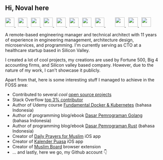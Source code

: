 ## Hi, Noval here

<p>
  <a href="https://stackoverflow.com/users/1467988/novalagung" target="_blank">
    <img src="https://cdn2.iconfinder.com/data/icons/social-icons-color/512/stackoverflow-512.png" height="30">
  </a> &nbsp;
  <a href="https://novalagung.com" target="_blank">
    <img src="https://encrypted-tbn0.gstatic.com/images?q=tbn:ANd9GcQJPlfQUyU28M1js62gBXu0--tyKFxsptzGFKEwFuqw4NJW6CcMgwB7jJabTYrdaeyoWbg&usqp=CAU" height="30">
  </a> &nbsp;
  <a href="https://www.udemy.com/user/noval-agung-prayogo/" target="_blank">
    <img src="https://seeklogo.com/images/U/udemy-logo-C3D3F5AC0C-seeklogo.com.png" height="30">
  </a> &nbsp;
  <a href="https://novalagung.medium.com/" target="_blank">
    <img src="https://i.imgur.com/PxPbQO8.png" height="30">
  </a> &nbsp;
  <a href="https://apps.apple.com/id/developer/noval-agung-prayogo/id1163677873?l=id" target="_blank">
    <img src="https://upload.wikimedia.org/wikipedia/commons/thumb/6/67/App_Store_%28iOS%29.svg/1200px-App_Store_%28iOS%29.svg.png" height="30">
  </a> &nbsp;
  <a href="https://linkedin.com/in/novalagung" target="_blank">
    <img src="https://cdn.freebiesupply.com/logos/large/2x/linkedin-icon-logo-png-transparent.png" height="30">
  </a> &nbsp;
  <a href="https://novalagung.substack.com" target="_blank">
    <img src="https://img.uxwing.com/wp-content/themes/uxwing/download/brands-social-media/substack-icon.png" height="30">
  </a> &nbsp;
  <a href="https://leetcode.com/novalagung" target="_blank">
    <img src="https://cdn.iconscout.com/icon/free/png-256/free-leetcode-3521542-2944960.png" height="30">
  </a> &nbsp;&nbsp;&nbsp;&nbsp;&nbsp;&nbsp;&nbsp;
  <a href="https://psnprofiles.com/novalagung?order=percent" target="_blank">
    <img src="https://e7.pngegg.com/pngimages/24/817/png-clipart-playstation-4-raiders-of-the-broken-planet-playstation-network-playstation-plus-playstation-electronics-text.png" height="31">
  </a> &nbsp;
  <a href="https://worldofwarcraft.com/en-us/character/us/arthas/Xpare" target="_blank">
    <img src="https://encrypted-tbn0.gstatic.com/images?q=tbn:ANd9GcQQxazo3t4biB6FeecDfYURU6xfd0OQOSKO4-1XnanuFASh_Ceqh5wKu233kxK8i4_nZck&usqp=CAU" height="31">
  </a> &nbsp;
  <a href="https://steamcommunity.com/id/novalagung/" target="_blank">
    <img src="https://cdn.onlinewebfonts.com/svg/img_23554.png" height="31">
  </a>
  <!-- <a href="https://www.codementor.io/@novalagung" target="_blank"><img src="https://avatars3.githubusercontent.com/u/7525092?s=280&v=4" height="30"></a>-->
</p>

A remote-based engineering manager and technical architect with 11 years of experience in engineering management, architecture design, microservices, and programming. I'm currently serving as CTO at a healthcare startup based in Silicon Valley.

I created a lot of cool projects, my creations are used by Fortune 500, Big 4 accounting firms, and Silicon valley based company. However, due to the nature of my work, I can't showcase it publicly.

Apart from that, here is some interesting stuff I managed to achieve in the FOSS area:

- Contributed to several *cool* [open source projects](https://github.com/novalagung/mypullrequests)
- Stack Overflow [top 3% contributor](https://stackoverflow.com/users/1467988/novalagung)
- Author of Udemy course [Fundamental Docker & Kubernetes](https://www.udemy.com/course/praktis-belajar-docker-dan-kubernetes-untuk-pemula/?couponCode=FREE-202302) (bahasa Indonesia)
- Author of programming blog/ebook [Dasar Pemrograman Golang](https://dasarpemrogramangolang.novalagung.com/) (bahasa Indonesia)
- Author of programming blog/ebook [Dasar Pemrograman Rust](https://dasarpemrogramanrust.novalagung.com/) (bahasa Indonesia)
- Creator of [Daily Prayers for Muslim](https://apps.apple.com/app/id699398541) iOS app
- Creator of [Kalender Puasa](https://apps.apple.com/app/id796222919) iOS app
- Creator of [Muslim Board](https://muslimboard.novalagung.com/) browser extension
- ... and lastly, here we go, my Github account 👇
